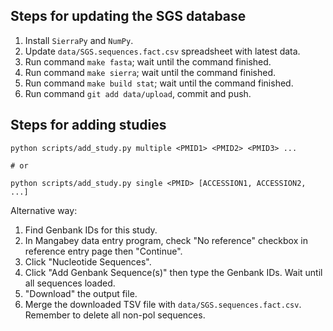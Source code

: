## Steps for updating the SGS database

1. Install `SierraPy` and `NumPy`.
2. Update `data/SGS.sequences.fact.csv` spreadsheet with latest data.
3. Run command `make fasta`; wait until the command finished.
4. Run command `make sierra`; wait until the command finished.
5. Run command `make build stat`;  wait until the command finished.
6. Run command `git add data/upload`, commit and push.

## Steps for adding studies

```
python scripts/add_study.py multiple <PMID1> <PMID2> <PMID3> ...

# or

python scripts/add_study.py single <PMID> [ACCESSION1, ACCESSION2, ...]

```

Alternative way:

1. Find Genbank IDs for this study.
2. In Mangabey data entry program, check "No reference" checkbox in reference
   entry page then "Continue".
3. Click "Nucleotide Sequences".
4. Click "Add Genbank Sequence(s)" then type the Genbank IDs. Wait until all
   sequences loaded.
5. "Download" the output file.
6. Merge the downloaded TSV file with `data/SGS.sequences.fact.csv`. Remember
   to delete all non-pol sequences.
